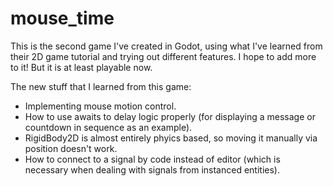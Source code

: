 # mouse_time
This is the second game I've created in Godot, using what I've learned from their 2D game tutorial and trying out different features. I hope to add more to it! But it is at least playable now.

The new stuff that I learned from this game:
- Implementing mouse motion control.
- How to use awaits to delay logic properly (for displaying a message or countdown in sequence as an example).
- RigidBody2D is almost entirely phyics based, so moving it manually via position doesn't work.
- How to connect to a signal by code instead of editor (which is necessary when dealing with signals from instanced entities).
